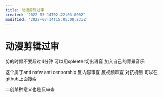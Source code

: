 ```yaml
---
title: 动漫剪辑过审
created: '2022-05-14T02:22:03.000Z'
modified: '2022-07-14T15:05:00.833Z'
---
```


# 动漫剪辑过审

剪的时候不要超过4分钟 可以用spleeter切出语音 加入自己的背景音乐

这个属于anti nsfw anti censorship 反内容审查 反视频审查 对抗机制 可以在github上面搜索

二创某种意义也是反审查
